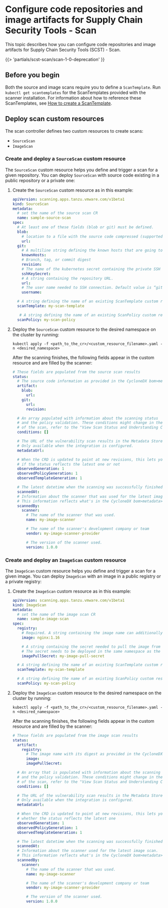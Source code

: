 # Configure code repositories and image artifacts for Supply Chain Security Tools - Scan

This topic describes how you can configure code repositories and image artifacts for Supply Chain
Security Tools (SCST) - Scan.

{{> 'partials/scst-scan/scan-1-0-deprecation' }}

## <a id="prerequisite"></a> Before you begin

Both the source and image scans require you to define a `ScanTemplate`. Run
`kubectl get scantemplates` for the ScanTemplates provided with the scanner installation. For
information about how to reference these ScanTemplates, see
[How to create a ScanTemplate](create-scan-template.hbs.md).

## <a id="deploy-scan-cr"></a> Deploy scan custom resources

The scan controller defines two custom resources to create scans:

- `SourceScan`
- `ImageScan`

### <a id="sourcescan"></a> Create and deploy a `SourceScan` custom resource

The `SourceScan` custom resource helps you define and trigger a scan for a given repository. You can
deploy `SourceScan` with source code existing in a public repository or a private one:

1. Create the `SourceScan` custom resource as in this example:

    ```yaml
    apiVersion: scanning.apps.tanzu.vmware.com/v1beta1
    kind: SourceScan
    metadata:
      # set the name of the source scan CR
      name: sample-source-scan
    spec:
      # At least one of these fields (blob or git) must be defined.
      blob:
        # location to a file with the source code compressed (supported files: .tar.gz)
        url:
      git:
        # A multiline string defining the known hosts that are going to be used for the SSH client on the container
        knownHosts:
        # Branch, tag, or commit digest
        revision:
        # The name of the kubernetes secret containing the private SSH key information.
        sshKeySecret:
        # A string containing the repository URL.
        url:
        # The user name needed to SSH connection. Default value is “git”
        username:

      # A string defining the name of an existing ScanTemplate custom resource.
      scanTemplate: my-scan-template

       # A string defining the name of an existing ScanPolicy custom resource. See the "Enforcement Policies (OPA)" section.
      scanPolicy: my-scan-policy
    ```

1. Deploy the `SourceScan` custom resource to the desired namespace on the cluster by running:

   ```console
   kubectl apply -f <path_to_the_cr>/<custom_resource_filename>.yaml -n <desired_namespace>
   ```

   After the scanning finishes, the following fields appear in the custom resource and are filled
   by the scanner:

    ```yaml
    # These fields are populated from the source scan results
    status:
      # The source code information as provided in the CycloneDX bom>metadata>component>* fields
      artifact:
        blob:
          url:
        git:
          url:
          revision:

      # An array populated with information about the scanning status
      # and the policy validation. These conditions might change in the lifecycle
      # of the scan, refer to the "View Scan Status and Understanding Conditions" section to learn more.
      conditions: []

      # The URL of the vulnerability scan results in the Metadata Store integration.
      # Only available when the integration is configured.
      metadataUrl:

      # When the CRD is updated to point at new revisions, this lets you know
      # if the status reflects the latest one or not
      observedGeneration: 1
      observedPolicyGeneration: 1
      observedTemplateGeneration: 1

      # The latest datetime when the scanning was successfully finished.
      scannedAt:
      # Information about the scanner that was used for the latest image scan.
      # This information reflects what's in the CycloneDX bom>metadata>tools>tool>* fields.
      scannedBy:
        scanner:
          # The name of the scanner that was used.
          name: my-image-scanner

          # The name of the scanner's development company or team
          vendor: my-image-scanner-provider

          # The version of the scanner used.
          version: 1.0.0
    ```

### <a id="imagescan"></a> Create and deploy an `ImageScan` custom resource

The `ImageScan` custom resource helps you define and trigger a scan for a given image. You can
deploy `ImageScan` with an image in a public registry or a private registry:

1. Create the `ImageScan` custom resource as in this example:

    ```yaml
    apiVersion: scanning.apps.tanzu.vmware.com/v1beta1
    kind: ImageScan
    metadata:
      # set the name of the image scan CR
      name: sample-image-scan
    spec:
      registry:
        # Required. A string containing the image name can additionally add its tag or its digest
        image: nginx:1.16

        # A string containing the secret needed to pull the image from a private registry.
        # The secret needs to be deployed in the same namespace as the ImageScan
        imagePullSecret: my-image-pull-secret

      # A string defining the name of an existing ScanTemplate custom resource. See the "How To Create a ScanTemplate" section.
      scanTemplate: my-scan-template

      # A string defining the name of an existing ScanPolicy custom resource. See the "Enforcement Policies (OPA)" section.
      scanPolicy: my-scan-policy
    ```

1. Deploy the `ImageScan` custom resource to the desired namespace on the cluster by running:

   ```console
   kubectl apply -f <path_to_the_cr>/<custom_resource_filename>.yaml -n <desired_namespace>
   ```

   After the scanning finishes, the following fields appear in the custom resource and are filled
   by the scanner:

    ```yaml
    # These fields are populated from the image scan results
    status:
      artifact:
        registry:
          # The image name with its digest as provided in the CycloneDX bom>metadata>component>* fields
          image:
          imagePullSecret:

      # An array that is populated with information about the scanning status
      # and the policy validation. These conditions might change in the lifecycle
      # of the scan, refer to the "View Scan Status and Understanding Conditions" section to learn more.
      conditions: []

      # The URL of the vulnerability scan results in the Metadata Store integration.
      # Only available when the integration is configured.
      metadataUrl:

      # When the CRD is updated to point at new revisions, this lets you know
      # whether the status reflects the latest one
      observedGeneration: 1
      observedPolicyGeneration: 1
      observedTemplateGeneration: 1

      # The latest datetime when the scanning was successfully finished.
      scannedAt:
      # Information about the scanner used for the latest image scan.
      # This information reflects what's in the CycloneDX bom>metadata>tools>tool>* fields.
      scannedBy:
        scanner:
          # The name of the scanner that was used.
          name: my-image-scanner

          # The name of the scanner's development company or team
          vendor: my-image-scanner-provider

          # The version of the scanner used.
          version: 1.0.0
    ```

